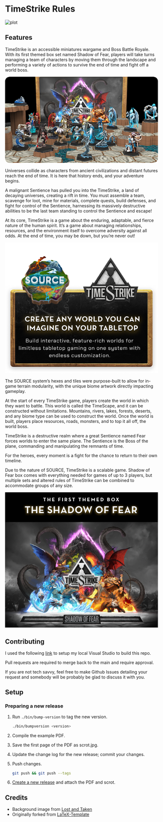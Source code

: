 # TimeStrike Rules

![plot](./img/map.gif)

## Features

TimeStrike is an accessible miniatures wargame and Boss Battle Royale. With its first themed box set named Shadow of Fear, players will take turns managing a team of characters by moving them through the landscape and performing a variety of actions to survive the end of time and fight off a world boss.

![minis](./img/minis.png)


Universes collide as characters from ancient civilizations and distant futures reach the end of time. It is here that history ends, and your adventure begins. 

A malignant Sentience has pulled you into the TimeStrike, a land of decaying universes, creating a rift in time. You must assemble a team, scavenge for loot, mine for materials, complete quests, build defenses, and fight for control of the Sentience, harnessing its massively destructive abilities to be the last team standing to control the Sentience and escape! 

At its core, TimeStrike is a game about the enduring, adaptable, and fierce nature of the human spirit. It’s a game about managing relationships, resources, and the environment itself to overcome adversity against all odds. At the end of time, you may be down, but you’re never out!


![minis](./img/source_ts_banner.png)


The SOURCE system’s hexes and tiles were purpose-built to allow for in-game terrain modularity, with the unique biome artwork directly impacting gameplay.

At the start of every TimeStrike game, players create the world in which they want to battle. This world is called the TimeScape, and it can be constructed without limitations. Mountains, rivers, lakes, forests, deserts, and any biome type can be used to construct the world.  Once the world is built, players place resources, roads, monsters, and to top it all off, the world boss.

TimeStrike is a destructive realm where a great Sentience named Fear forces worlds to enter the same plane. The Sentience is the Boss of the plane, commanding and manipulating the remnants of time.

For the heroes, every moment is a fight for the chance to return to their own timeline.

Due to the nature of SOURCE, TimeStrike is a scalable game. Shadow of Fear box comes with everything needed for games of up to 3 players, but multiple sets and altered rules of TimeStrike can be combined to accommodate groups of any size.

![firstbox](./img/firstbox.png)

## Contributing

I used the following [link](https://www.geekering.com/programming-languages/filipesalgueiro/how-to-write-latex-documents-using-visual-studio-code/) to setup my local Visual Studio to build this repo.

Pull requests are required to merge back to the main and require approval.

If you are not tech savvy, feel free to make Github Issues detailing your request and somebody will be probably be glad to discuss it with you.

## Setup

### Preparing a new release

1. Run `./bin/bump-version` to tag the new version.

    ```sh
    ./bin/bumpversion <version>
    ```

2. Compile the example PDF.
3. Save the first page of the PDF as scrot.jpg.
4. Update the change log for the new release; commit your changes.
5. Push changes.

    ```sh
    git push && git push --tags
    ```

6. [Create a new release](https://help.github.com/articles/creating-releases/) and attach the PDF and scrot.

## Credits

* Background image from [Lost and Taken](https://lostandtaken.com/)
* Originally forked from [LaTeX-Template](https://github.com/rpgtex/DND-5e-LaTeX-Template)